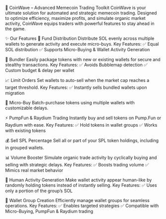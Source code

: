 🚀 CoinWave – Advanced Memecoin Trading Toolkit
CoinWave is your ultimate solution for automated and strategic memecoin trading. Designed to optimize efficiency, maximize profits, and simulate organic market activity, CoinWave equips traders with powerful features to stay ahead in the game.

✨ Our Features
🔹 Fund Distribution
Distribute SOL evenly across multiple wallets to generate activity and execute micro-buys.
Key Features:
✅ Equal SOL distribution
✅ Supports Micro-Buying & Wallet Activity Generation

🎁 Bundler
Easily package tokens with new or existing wallets for secure and stealthy transactions.
Key Features:
✅ Avoids Bubblemap detection
✅ Custom budget & delay per wallet

📈 Limit Orders
Set wallets to auto-sell when the market cap reaches a target threshold.
Key Features:
✅ Instantly sells bundled wallets upon migration

🛒 Micro-Buy
Batch-purchase tokens using multiple wallets with customizable delays.

⚡ PumpFun & Raydium Trading
Instantly buy and sell tokens on Pump.Fun or Raydium with ease.
Key Features:
✅ Hold tokens in wallet groups
✅ Works with existing tokens

💰 Sell SPL Percentage
Sell all or part of your SPL token holdings, including in grouped wallets.

📊 Volume Booster
Simulate organic trade activity by cyclically buying and selling with strategic delays.
Key Features:
✅ Boosts trading volume
✅ Mimics real market behavior

👥 Human Activity Generation
Make wallet activity appear human-like by randomly holding tokens instead of instantly selling.
Key Features:
✅ Uses only a portion of the group’s SOL

🔗 Wallet Group Creation
Efficiently manage wallet groups for seamless operations.
Key Features:
✅ Enables targeted strategies
✅ Compatible with Micro-Buying, PumpFun & Raydium trading
